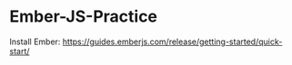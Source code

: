 # Ember-JS-Practice
Install Ember: https://guides.emberjs.com/release/getting-started/quick-start/ <br>
